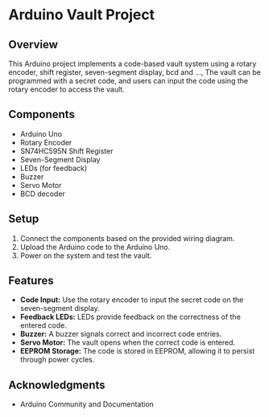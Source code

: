 # Arduino Vault Project

## Overview

This Arduino project implements a code-based vault system using a rotary encoder, shift register, seven-segment display, bcd and ..., The vault can be programmed with a secret code, and users can input the code using the rotary encoder to access the vault.

## Components

- Arduino Uno
- Rotary Encoder
- SN74HC595N Shift Register
- Seven-Segment Display
- LEDs (for feedback)
- Buzzer
- Servo Motor
- BCD decoder

## Setup

1. Connect the components based on the provided wiring diagram.
2. Upload the Arduino code to the Arduino Uno.
3. Power on the system and test the vault.

## Features

- **Code Input:** Use the rotary encoder to input the secret code on the seven-segment display.
- **Feedback LEDs:** LEDs provide feedback on the correctness of the entered code.
- **Buzzer:** A buzzer signals correct and incorrect code entries.
- **Servo Motor:** The vault opens when the correct code is entered.
- **EEPROM Storage:** The code is stored in EEPROM, allowing it to persist through power cycles.


## Acknowledgments

- Arduino Community and Documentation
